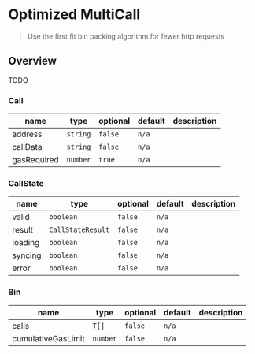 # Optimized MultiCall

> Use the first fit bin packing algorithm for fewer http requests

## Overview

TODO

### Call

| name        | type     | optional | default | description |
| ----------- | -------- | -------- | ------- | ----------- |
| address     | `string` | `false`  | `n/a`   |             |
| callData    | `string` | `false`  | `n/a`   |             |
| gasRequired | `number` | `true`   | `n/a`   |             |

### CallState

| name    | type              | optional | default | description |
| ------- | ----------------- | -------- | ------- | ----------- |
| valid   | `boolean`         | `false`  | `n/a`   |             |
| result  | `CallStateResult` | `false`  | `n/a`   |             |
| loading | `boolean`         | `false`  | `n/a`   |             |
| syncing | `boolean`         | `false`  | `n/a`   |             |
| error   | `boolean`         | `false`  | `n/a`   |             |

### Bin<T>

| name               | type     | optional | default | description |
| ------------------ | -------- | -------- | ------- | ----------- |
| calls              | `T[]`    | `false`  | `n/a`   |             |
| cumulativeGasLimit | `number` | `false`  | `n/a`   |             |
